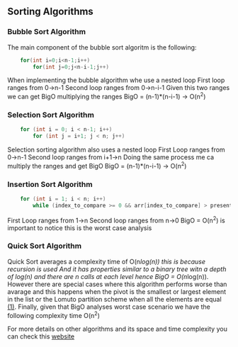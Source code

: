 ## Sorting Algorithms

### Bubble Sort Algorithm
The main component of the bubble sort algoritm is the following:
```cpp
    for(int i=0;i<n-1;i++)
        for(int j=0;j<n-i-1;j++)
```
When implementing the bubble algorithm whe use a nested loop
First loop ranges from 0->n-1
Second loop ranges from 0->n-i-1
Given this two ranges we can get BigO multiplying the ranges 
BigO = (n-1)*(n-i-1) -> O(n<sup>2</sup>)

### Selection Sort Algorithm
```cpp
    for (int i = 0; i < n-1; i++)
        for (int j = i+1; j < n; j++)
```
Selection sorting algorithm also uses a nested loop
First Loop ranges from 0->n-1
Second loop ranges from i+1->n
Doing the same process me ca multiply the ranges and get BigO
BigO = (n-1)*(n-i-1) -> O(n<sup>2</sup>)

### Insertion Sort Algorithm
```cpp
    for (int i = 1; i < n; i++)
        while (index_to_compare >= 0 && arr[index_to_compare] > present_value)
```
First Loop ranges from 1->n
Second loop ranges from n->0
BigO = O(n<sup>2</sup>) is important to notice this is the worst case analysis

### Quick Sort Algorithm
Quick Sort averages a complexity time of O(n*log(n)) this is because recursion is used
And it has properties similar to a binary tree witn a depth of log(n) and there are n calls
at each level hence BigO = O(n*log(n)). However there are special cases where this 
algorithm performs worse than avarage and this happens when the pivot is the smallest or 
largest element in the list or the Lomuto partition scheme when all the elements are equal [(1)](https://en.wikipedia.org/wiki/Quicksort).
Finally, given that BigO analyses worst case scenario we have the following complexity time O(n<sup>2</sup>)


For more details on other algorithms and its space and time complexity you can check this [website](https://www.bigocheatsheet.com/)